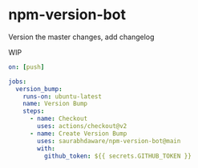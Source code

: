 # npm-version-bot
Version the master changes, add changelog

WIP

```yaml
on: [push]

jobs:
  version_bump:
    runs-on: ubuntu-latest
    name: Version Bump
    steps:
      - name: Checkout
        uses: actions/checkout@v2
      - name: Create Version Bump
        uses: saurabhdaware/npm-version-bot@main
        with:
          github_token: ${{ secrets.GITHUB_TOKEN }}

```